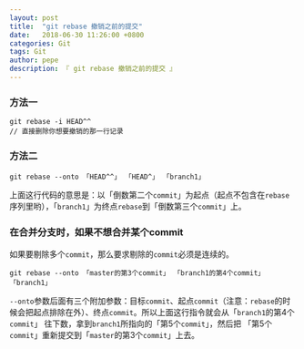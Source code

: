 ```yaml
---
layout: post
title:  "git rebase 撤销之前的提交"
date:   2018-06-30 11:26:00 +0800
categories: Git
tags: Git
author: pepe
description: 『 git rebase 撤销之前的提交 』
---
```


### **方法一**
```
git rebase -i HEAD^^
// 直接删除你想要撤销的那一行记录
```

### **方法二**
```
git rebase --onto 「HEAD^^」 「HEAD^」 「branch1」
```
上面这行代码的意思是：以「倒数第二个`commit`」为起点（起点不包含在`rebase`序列里哟），「`branch1`」为终点`rebase`到「倒数第三个`commit`」上。


### **在合并分支时，如果不想合并某个commit**
如果要剔除多个`commit`，那么要求剔除的`commit`必须是连续的。

```
git rebase --onto 「master的第3个commit」 「branch1的第4个commit」 「branch1」
```

`--onto`参数后面有三个附加参数：目标`commit`、起点`commit`（注意：`rebase`的时候会把起点排除在外）、终点`commit`。所以上面这行指令就会从「`branch1`的第4个`commit`」 往下数，拿到`branch1`所指向的「第5个`commit`」，然后把 「第5个`commit`」重新提交到「`master`的第3个`commit`」上去。


























